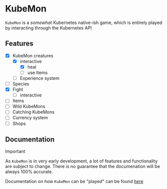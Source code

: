 # KubeMon
`KubeMon` is a _somewhat_ Kubernetes native-ish game, which is entirely played by interacting through the Kubernetes API
## Features
- [x] KubeMon creatures
  - [x] interactive
    - [x] heal
    - [ ] use Items
  - [ ] Experience system
- [ ] Species
- [x] Fight
  - [ ] interactive
- [ ] Items
- [ ] Wild KubeMons
- [ ] Catching KubeMons
- [ ] Currency system
- [ ] Shops

## Documentation
> [!IMPORTANT]  
> As `KubeMon` is in very early development, a lot of features and functionality are subject to change.
> There is no guarantee that the documenation will be always 100% accurate.


Documentation on how `KubeMon` can be "played" can be found [here](docs/overview.md)
